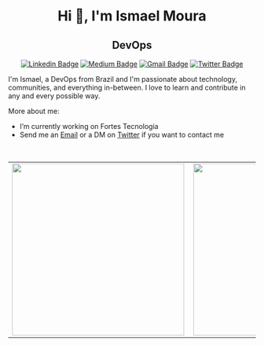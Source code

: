<!--
<img src="https://github.com/itsmael/itsmael/blob/main/images/itsmaell.png?raw=true">
-->
<h1 align="center">Hi 👋, I'm Ismael Moura</h1>
<h2 align="center">DevOps</h2>
<div align="center">
    
[![Linkedin Badge](https://img.shields.io/badge/-LinkedIn-blue?style=flat-square&logo=Linkedin&logoColor=white&link=https://www.linkedin.com/in/ismael-moura/)](https://www.linkedin.com/in/ismael-moura/)
[![Medium Badge](https://img.shields.io/badge/-Medium-000?style=flat-square&logo=Medium&logoColor=white&&link=https://medium.com/3lnx)](https://medium.com/3lnx)
[![Gmail Badge](https://img.shields.io/badge/-Gmail-c14438?style=flat-square&logo=Gmail&logoColor=white&link=mailto:anajuliabit@gmail.com)](mailto:ismour.ol@gmail.com)
[![Twitter Badge](https://img.shields.io/badge/-Twitter-1DA1F2?style=flat-square&logo=twitter&logoColor=white&link=https://www.twitter.com/itsmaell)](https://www.twitter.com/itsmaell)

</div>
I'm Ismael, a DevOps from Brazil and I'm passionate about technology, communities, and everything in-between. I love to learn and contribute in any and every possible way.

More about me:
-  I’m currently working on Fortes Tecnologia
- Send me an [Email](mailto:ismour.ol@gmail.com.br) or a DM on [Twitter](https://www.twitter.com/itsmaell) if you want to contact me 
<br/>
<table>
    <tr>
        <td><img width="350px" align="left" src="https://github-readme-stats.vercel.app/api/top-langs/?username=itsmael&hide=html&layout=compact&theme=buefy" /></td>
        <td><img width="350px" align="left" src="https://github-readme-stats.vercel.app/api?username=itsmael&theme=buefy"/></td>
    </tr>   
</table>

<!--
**itsmael/itsmael** is a ✨ _special_ ✨ repository because its `README.md` (this file) appears on your GitHub profile.

Here are some ideas to get you started:

- 👯 I’m looking to collaborate on ...
- 🤔 I’m looking for help with ...
- 💬 Ask me about ...
- 📫 How to reach me: ...
- 😄 Pronouns: ...
- ⚡ Fun fact: ...
-->




